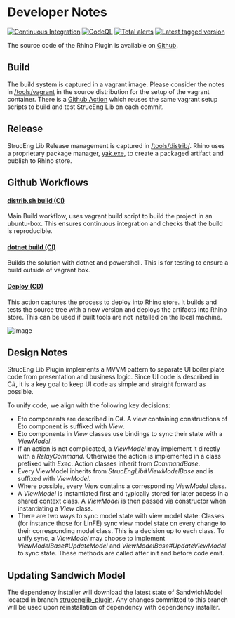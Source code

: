 # Developer Notes

[![Continuous Integration](https://github.com/kfmResearch-NumericsTeam/StrucEng_Library_Plug_in/actions/workflows/distrib_sh_build.yml/badge.svg?branch=master)](https://github.com/kfmResearch-NumericsTeam/StrucEng_Library_Plug_in/actions/workflows/distrib_sh_build.yml)
[![CodeQL](https://github.com/kfmResearch-NumericsTeam/StrucEng_Library_Plug_in/actions/workflows/codeql-analysis.yml/badge.svg)](https://github.com/kfmResearch-NumericsTeam/StrucEng_Library_Plug_in/actions/workflows/codeql-analysis.yml)
[![Total alerts](https://img.shields.io/lgtm/alerts/g/kfmResearch-NumericsTeam/StrucEng_Library_Plug_in.svg?logo=lgtm&logoWidth=18)](https://lgtm.com/projects/g/kfmResearch-NumericsTeam/StrucEng_Library_Plug_in/alerts/)
[![Latest tagged version](https://img.shields.io/github/v/tag/kfmResearch-NumericsTeam/StrucEng_Library_Plug_in.svg)](https://github.com/kfmResearch-NumericsTeam/StrucEng_Library_Plug_in/blob/master/CHANGELOG)

The source code of the Rhino Plugin is available on [Github](https://github.com/kfmResearch-NumericsTeam/StrucEng_Library_Plug_in).


## Build
The build system is captured in a vagrant image. Please consider the notes in [/tools/vagrant](https://github.com/kfmResearch-NumericsTeam/StrucEng_Library_Plug_in/tree/master/tools/vagrant) in the source distribution for the setup of the vagrant container. There is a [Github Action](https://github.com/kfmResearch-NumericsTeam/StrucEng_Library_Plug_in/actions) which reuses the same vagrant setup scripts to build and test StrucEng Lib on each commit.

## Release
StrucEng Lib Release management is captured in [/tools/distrib/](https://github.com/kfmResearch-NumericsTeam/StrucEng_Library_Plug_in/tree/master/tools/distrib). Rhino uses a proprietary package manager, [yak.exe](https://developer.rhino3d.com/guides/yak/what-is-yak/#:~:text=Note,manage%20plug%2Dins%20and%20more), to create a packaged artifact and publish to Rhino store.


## Github Workflows
#### [distrib.sh build (CI)](https://github.com/kfmResearch-NumericsTeam/StrucEng_Library_Plug_in/actions/workflows/distrib_sh_build.yml)
Main Build workflow, uses vagrant build script to build the project in an ubuntu-box. This ensures continuous integration and checks that the build is reproducible.

#### [dotnet build (CI)](https://github.com/kfmResearch-NumericsTeam/StrucEng_Library_Plug_in/actions/workflows/dotnet_build.yml)
Builds the solution with dotnet and powershell. This is for testing to ensure a build outside of vagrant box.

#### [Deploy (CD)](https://github.com/kfmResearch-NumericsTeam/StrucEng_Library_Plug_in/actions/workflows/deploy.yml)
This action captures the process to deploy into Rhino store. It builds and tests the source tree with a new version and deploys the artifacts into Rhino store. This can be used if built tools are not installed on the local machine.

![image](https://user-images.githubusercontent.com/2311941/176892863-7bcb1cce-2459-40bd-90e6-071ec83d77bd.png)


## Design Notes
StrucEng Lib Plugin implements a MVVM pattern to separate UI boiler plate code from presentation and business logic. Since UI code is described in C#, it is a key goal to keep UI code as simple and straight forward as possible.

To unify code, we align with the following key decisions:

- Eto components are described in C#. A view containing constructions of Eto component is suffixed with _View_.
- Eto components in _View_ classes use bindings to sync their state with a _ViewModel_.
- If an action is not complicated, a _ViewModel_ may implement it directly with a _RelayCommand_. Otherwise the action is implemented in a class prefixed with _Exec_. Action classes inherit from _CommandBase_.
- Every ViewModel inherits from _StrucEngLib#ViewModelBase_ and is suffixed with _ViewModel_.
- Where possible, every _View_ contains a corresponding _ViewModel_ class.
- A _ViewModel_ is instantiated first and typically stored for later access in a shared context class. A _ViewModel_ is then passed via constructor when instantiating a _View_ class.
- There are two ways to sync model state with view model state: Classes (for instance those for LinFE) sync view model state on every change to their corresponding model class. This is a decision up to each class. To unify sync, a _ViewModel_ may choose to implement _ViewModelBase#UpdateModel_ and _ViewModelBase#UpdateViewModel_ to sync state. These methods are called after init and before code emit.


## Updating Sandwich Model
The dependency installer will download the latest state of SandwichModel located in branch [strucenglib_plugin](https://github.com/kfmResearch-NumericsTeam/StrucEng_Library/blob/strucenglib_plugin/Sandwichmodel/setup.py). Any changes committed to this branch will be used upon reinstallation of dependency with dependency installer.
